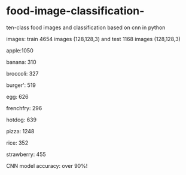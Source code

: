 # food-image-classification-
ten-class food images and classification based on cnn in python



images: train 4654 images (128,128,3) and test 1168 images (128,128,3)

apple:1050 

banana: 310

broccoli: 327

burger': 519

egg: 626

frenchfry: 296

hotdog: 639

pizza: 1248

rice: 352

strawberry: 455






CNN model accuracy: over 90%!

